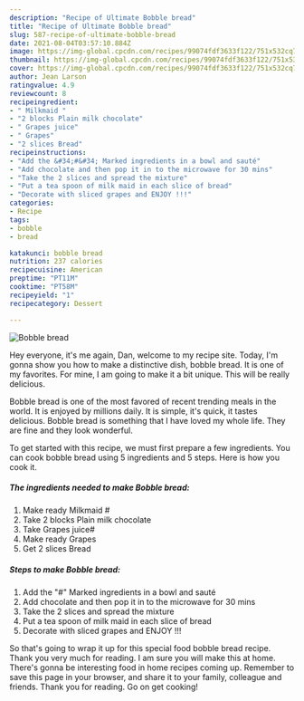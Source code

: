 ```yaml
---
description: "Recipe of Ultimate Bobble bread"
title: "Recipe of Ultimate Bobble bread"
slug: 587-recipe-of-ultimate-bobble-bread
date: 2021-08-04T03:57:10.884Z
image: https://img-global.cpcdn.com/recipes/99074fdf3633f122/751x532cq70/bobble-bread-recipe-main-photo.jpg
thumbnail: https://img-global.cpcdn.com/recipes/99074fdf3633f122/751x532cq70/bobble-bread-recipe-main-photo.jpg
cover: https://img-global.cpcdn.com/recipes/99074fdf3633f122/751x532cq70/bobble-bread-recipe-main-photo.jpg
author: Jean Larson
ratingvalue: 4.9
reviewcount: 8
recipeingredient:
- " Milkmaid "
- "2 blocks Plain milk chocolate"
- " Grapes juice"
- " Grapes"
- "2 slices Bread"
recipeinstructions:
- "Add the &#34;#&#34; Marked ingredients in a bowl and sauté"
- "Add chocolate and then pop it in to the microwave for 30 mins"
- "Take the 2 slices and spread the mixture"
- "Put a tea spoon of milk maid in each slice of bread"
- "Decorate with sliced grapes and ENJOY !!!"
categories:
- Recipe
tags:
- bobble
- bread

katakunci: bobble bread 
nutrition: 237 calories
recipecuisine: American
preptime: "PT11M"
cooktime: "PT58M"
recipeyield: "1"
recipecategory: Dessert

---
```



![Bobble bread](https://img-global.cpcdn.com/recipes/99074fdf3633f122/751x532cq70/bobble-bread-recipe-main-photo.jpg)

Hey everyone, it's me again, Dan, welcome to my recipe site. Today, I'm gonna show you how to make a distinctive dish, bobble bread. It is one of my favorites. For mine, I am going to make it a bit unique. This will be really delicious.



Bobble bread is one of the most favored of recent trending meals in the world. It is enjoyed by millions daily. It is simple, it's quick, it tastes delicious. Bobble bread is something that I have loved my whole life. They are fine and they look wonderful.


To get started with this recipe, we must first prepare a few ingredients. You can cook bobble bread using 5 ingredients and 5 steps. Here is how you cook it.

<!--inarticleads1-->

##### The ingredients needed to make Bobble bread:

1. Make ready  Milkmaid #
1. Take 2 blocks Plain milk chocolate
1. Take  Grapes juice#
1. Make ready  Grapes
1. Get 2 slices Bread




<!--inarticleads2-->

##### Steps to make Bobble bread:

1. Add the &#34;#&#34; Marked ingredients in a bowl and sauté
1. Add chocolate and then pop it in to the microwave for 30 mins
1. Take the 2 slices and spread the mixture
1. Put a tea spoon of milk maid in each slice of bread
1. Decorate with sliced grapes and ENJOY !!!




So that's going to wrap it up for this special food bobble bread recipe. Thank you very much for reading. I am sure you will make this at home. There's gonna be interesting food in home recipes coming up. Remember to save this page in your browser, and share it to your family, colleague and friends. Thank you for reading. Go on get cooking!
